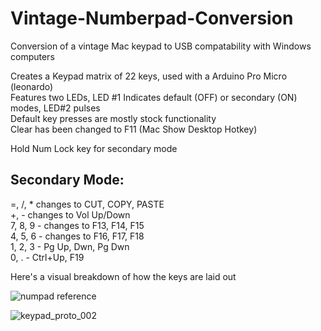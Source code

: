 # Vintage-Numberpad-Conversion
Conversion of a vintage Mac keypad to USB compatability with Windows computers

Creates a Keypad matrix of 22 keys, used with a Arduino Pro Micro (leonardo)  
Features two LEDs, LED #1 Indicates default (OFF) or secondary (ON) modes, LED#2 pulses  
Default key presses are mostly stock functionality  
Clear has been changed to F11 (Mac Show Desktop Hotkey)

Hold Num Lock key for secondary mode  
## Secondary Mode:  
=, /, * changes to CUT, COPY, PASTE  
+, - changes to Vol Up/Down  
7, 8, 9 - changes to F13, F14, F15  
4, 5, 6 - changes to F16, F17, F18  
1, 2, 3 - Pg Up, Dwn, Pg Dwn  
0, . - Ctrl+Up, F19  

Here's a visual breakdown of how the keys are laid out  

![numpad reference](https://user-images.githubusercontent.com/36056268/37065571-48b7d4b0-216f-11e8-93f3-70c2e9938e7c.jpg)


![keypad_proto_002](https://user-images.githubusercontent.com/36056268/37064955-f54021e0-216c-11e8-9d7b-11504d3a98c9.jpg)
